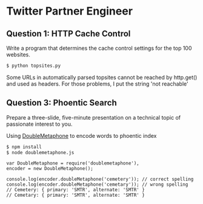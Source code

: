 Twitter Partner Engineer
========================


## Question 1: HTTP Cache Control
Write a program that determines the cache control settings for the top 100 websites.

```bash
$ python topsites.py
```

Some URLs in automatically parsed topsites cannot be reached by http.get() and used as headers. For those problems, I put the string 'not reachable'


## Question 3: Phoentic Search
Prepare a three-slide, five-minute presentation on a technical topic of passionate interest to you. 

Using [DoubleMetaphone](https://github.com/hgoebl/doublemetaphone) to encode words to phoentic index


```bash
$ npm install
$ node doublemetaphone.js
```

	var DoubleMetaphone = require('doublemetaphone'),
    encoder = new DoubleMetaphone();

	console.log(encoder.doubleMetaphone('cemetery')); // correct spelling
	console.log(encoder.doubleMetaphone('cemetary')); // wrong spelling
	// Cemetery: { primary: 'SMTR', alternate: 'SMTR' }
	// Cemetary: { primary: 'SMTR', alternate: 'SMTR' }

